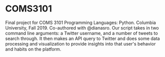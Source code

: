 # COMS3101
Final project for COMS 3101 Programming Languages: Python. Columbia University, Fall 2019. Co-authored with @dianasro. 
Our script takes in two command line arguments: a Twitter username, and a number of tweets to search through. It then makes an API query to Twitter and does some data processing and visualization to provide insights into that user's behavior and habits on the platform. 
